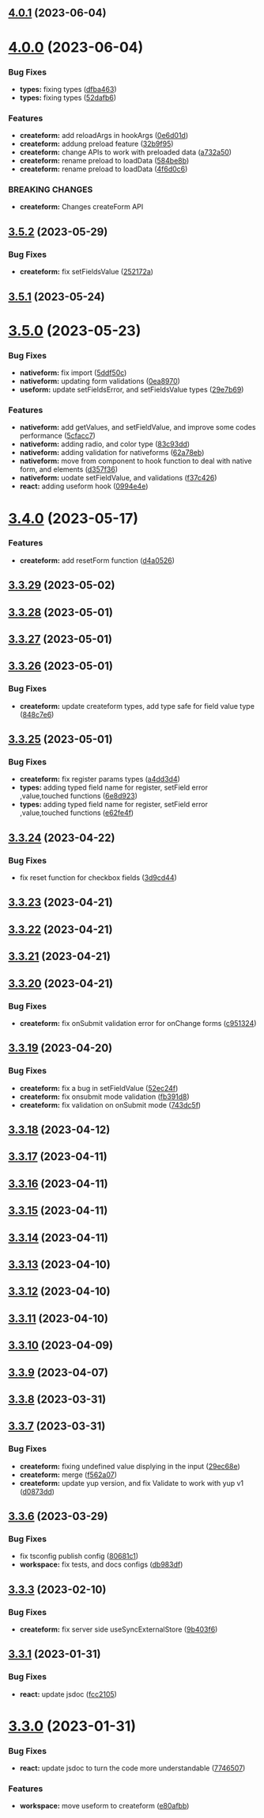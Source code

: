 ## [4.0.1](https://github.com/jucian0/createform/compare/v4.0.0...v4.0.1) (2023-06-04)



# [4.0.0](https://github.com/jucian0/createform/compare/v3.5.2...v4.0.0) (2023-06-04)


### Bug Fixes

* **types:** fixing types ([dfba463](https://github.com/jucian0/createform/commit/dfba4633458757da85f70ab7d94403343f092cad))
* **types:** fixing types ([52dafb6](https://github.com/jucian0/createform/commit/52dafb646d2805e5226aac99a3464680284136ab))


### Features

* **createform:** add reloadArgs in hookArgs ([0e6d01d](https://github.com/jucian0/createform/commit/0e6d01de7f530e16669f2c7fabfcd7e8cc996a23))
* **createform:** addung preload feature ([32b9f95](https://github.com/jucian0/createform/commit/32b9f95e10c910ff11f850e0de5426d7b6696bf7))
* **createform:** change APIs to work with preloaded data ([a732a50](https://github.com/jucian0/createform/commit/a732a5017330f6f7438e1ed7018de01b37477dda))
* **createform:** rename preload to loadData ([584be8b](https://github.com/jucian0/createform/commit/584be8b69994af570ab655ca64ca2c401d6deca5))
* **createform:** rename preload to loadData ([4f6d0c6](https://github.com/jucian0/createform/commit/4f6d0c6e178ba16454b251d2bdc34dea653cbd5d))


### BREAKING CHANGES

* **createform:** Changes createForm API



## [3.5.2](https://github.com/jucian0/createform/compare/v3.5.1...v3.5.2) (2023-05-29)


### Bug Fixes

* **createform:** fix setFieldsValue ([252172a](https://github.com/jucian0/createform/commit/252172a393e0ef738fc8eb5fe1d1869d54826b9f))



## [3.5.1](https://github.com/jucian0/createform/compare/v3.5.0...v3.5.1) (2023-05-24)



# [3.5.0](https://github.com/jucian0/createform/compare/v3.4.0...v3.5.0) (2023-05-23)


### Bug Fixes

* **nativeform:** fix import ([5ddf50c](https://github.com/jucian0/createform/commit/5ddf50c2f5e3441d9136bd29ca2f93759c75f3f4))
* **nativeform:** updating form validations ([0ea8970](https://github.com/jucian0/createform/commit/0ea8970bcecfd377b090d16d6e2cc4b9c2ec10e6))
* **useform:** update setFieldsError, and setFieldsValue types ([29e7b69](https://github.com/jucian0/createform/commit/29e7b69ebc73221caa802679bfc8c73798e003b9))


### Features

* **nativeform:** add getValues, and setFieldValue, and improve some codes performance ([5cfacc7](https://github.com/jucian0/createform/commit/5cfacc7ccc1a302f3c719a2b2cab9ea1ef8e92a1))
* **nativeform:** adding radio, and color type ([83c93dd](https://github.com/jucian0/createform/commit/83c93dde4c4be7e517e8a71a60f2f252d559d57b))
* **nativeform:** adding validation for nativeforms ([62a78eb](https://github.com/jucian0/createform/commit/62a78eb54fd424ce2cd522af087e9ac080bcefae))
* **nativeform:** move from component to hook function to deal with native form, and elements ([d357f36](https://github.com/jucian0/createform/commit/d357f367ee4802147671b350c28e56d3c57098ca))
* **nativeform:** uodate setFieldValue, and validations ([f37c426](https://github.com/jucian0/createform/commit/f37c4267c06e92eabb921ac2f6f365b9f14fdbfb))
* **react:** adding useform hook ([0994e4e](https://github.com/jucian0/createform/commit/0994e4e86d1678112893cdda663acad0d99f7098))



# [3.4.0](https://github.com/jucian0/createform/compare/v3.3.29...v3.4.0) (2023-05-17)


### Features

* **createform:** add resetForm function ([d4a0526](https://github.com/jucian0/createform/commit/d4a052615052e1aa57b4360c24e6a422b9714df5))



## [3.3.29](https://github.com/jucian0/createform/compare/v3.3.28...v3.3.29) (2023-05-02)



## [3.3.28](https://github.com/jucian0/createform/compare/v3.3.27...v3.3.28) (2023-05-01)



## [3.3.27](https://github.com/jucian0/createform/compare/v3.3.26...v3.3.27) (2023-05-01)



## [3.3.26](https://github.com/jucian0/createform/compare/v3.3.25...v3.3.26) (2023-05-01)


### Bug Fixes

* **createform:** update createform types, add type safe for field value type ([848c7e6](https://github.com/jucian0/createform/commit/848c7e6d0d6a34a19e764bcc766e6576edca0dcb))



## [3.3.25](https://github.com/jucian0/createform/compare/v3.3.24...v3.3.25) (2023-05-01)


### Bug Fixes

* **createform:** fix register params types ([a4dd3d4](https://github.com/jucian0/createform/commit/a4dd3d4cfb304328a3f94b61d90ffd5d01aa0077))
* **types:** adding typed field name for register, setField error ,value,touched functions ([6e8d923](https://github.com/jucian0/createform/commit/6e8d9239ad25388bf36ea258922e461c82096553))
* **types:** adding typed field name for register, setField error ,value,touched functions ([e62fe4f](https://github.com/jucian0/createform/commit/e62fe4f402aa38c21161c4a452a796aa2111b95e))



## [3.3.24](https://github.com/jucian0/createform/compare/v3.3.23...v3.3.24) (2023-04-22)


### Bug Fixes

* fix reset function for checkbox fields ([3d9cd44](https://github.com/jucian0/createform/commit/3d9cd44cc317ae3cb514d99172102b9b041a95f7))



## [3.3.23](https://github.com/jucian0/createform/compare/v3.3.22...v3.3.23) (2023-04-21)



## [3.3.22](https://github.com/jucian0/createform/compare/v3.3.21...v3.3.22) (2023-04-21)



## [3.3.21](https://github.com/jucian0/createform/compare/v3.3.20...v3.3.21) (2023-04-21)



## [3.3.20](https://github.com/jucian0/createform/compare/v3.3.19...v3.3.20) (2023-04-21)


### Bug Fixes

* **createform:** fix onSubmit validation error for onChange forms ([c951324](https://github.com/jucian0/createform/commit/c9513249a4bf1faa10a5e9b73395e5d7dc7bd12e))



## [3.3.19](https://github.com/jucian0/createform/compare/v3.3.18...v3.3.19) (2023-04-20)


### Bug Fixes

* **createform:** fix a bug in setFieldValue ([52ec24f](https://github.com/jucian0/createform/commit/52ec24f55a0a6e10757e686a06af8fdf13a598d2))
* **createform:** fix onsubmit mode validation ([fb391d8](https://github.com/jucian0/createform/commit/fb391d8533cc63203e8cf87559679026934a1bfd))
* **createform:** fix validation on onSubmit mode ([743dc5f](https://github.com/jucian0/createform/commit/743dc5f2e5fabdc94da7a2644b88e25d78737eb8))



## [3.3.18](https://github.com/jucian0/createform/compare/v3.3.17...v3.3.18) (2023-04-12)



## [3.3.17](https://github.com/jucian0/createform/compare/v3.3.16...v3.3.17) (2023-04-11)



## [3.3.16](https://github.com/jucian0/createform/compare/v3.3.15...v3.3.16) (2023-04-11)



## [3.3.15](https://github.com/jucian0/createform/compare/v3.3.14...v3.3.15) (2023-04-11)



## [3.3.14](https://github.com/jucian0/createform/compare/v3.3.13...v3.3.14) (2023-04-11)



## [3.3.13](https://github.com/jucian0/createform/compare/v3.3.12...v3.3.13) (2023-04-10)



## [3.3.12](https://github.com/jucian0/createform/compare/v3.3.11...v3.3.12) (2023-04-10)



## [3.3.11](https://github.com/jucian0/createform/compare/v3.3.10...v3.3.11) (2023-04-10)



## [3.3.10](https://github.com/jucian0/createform/compare/v3.3.9...v3.3.10) (2023-04-09)



## [3.3.9](https://github.com/jucian0/createform/compare/v3.3.8...v3.3.9) (2023-04-07)



## [3.3.8](https://github.com/jucian0/createform/compare/v3.3.7...v3.3.8) (2023-03-31)



## [3.3.7](https://github.com/jucian0/createform/compare/v3.3.6...v3.3.7) (2023-03-31)


### Bug Fixes

* **createform:** fixing undefined value displying in the input ([29ec68e](https://github.com/jucian0/createform/commit/29ec68e311330bef17355dff83c94d73de53aef6))
* **createform:** merge ([f562a07](https://github.com/jucian0/createform/commit/f562a077bb7e568522869d3e2908ad6ce6989ad3))
* **createform:** update yup version, and fix Validate to work with yup v1 ([d0873dd](https://github.com/jucian0/createform/commit/d0873ddf257b0c28329240c2c9a46262999a8aa0))



## [3.3.6](https://github.com/jucian0/createform/compare/v3.3.5...v3.3.6) (2023-03-29)


### Bug Fixes

* fix tsconfig publish config ([80681c1](https://github.com/jucian0/createform/commit/80681c14d3e01a5554402db511ed7a96e99dbeb5))
* **workspace:** fix tests, and docs configs ([db983df](https://github.com/jucian0/createform/commit/db983df54e87c0d788ee3336e3b64b999d1e785c))



## [3.3.3](https://github.com/jucian0/createform/compare/v3.3.2...v3.3.3) (2023-02-10)


### Bug Fixes

* **createform:** fix server side useSyncExternalStore ([9b403f6](https://github.com/jucian0/createform/commit/9b403f622994c494ef336f0c92d4b468f031edd8))



## [3.3.1](https://github.com/jucian0/createform/compare/v3.3.0...v3.3.1) (2023-01-31)


### Bug Fixes

* **react:** update jsdoc ([fcc2105](https://github.com/jucian0/createform/commit/fcc2105d73d55d5b026eb4db84fb70f1066b7161))



# [3.3.0](https://github.com/jucian0/createform/compare/v3.2.6...v3.3.0) (2023-01-31)


### Bug Fixes

* **react:** update jsdoc to turn the code more understandable ([7746507](https://github.com/jucian0/createform/commit/77465072a502d6248a3ea6d8a800b442aa64b59b))


### Features

* **workspace:** move useform to createform ([e80afbb](https://github.com/jucian0/createform/commit/e80afbb09757a0d4c6109b50e5f418b3743a4d48))



